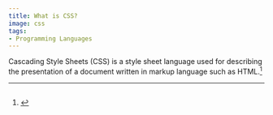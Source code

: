 ```yaml
---
title: What is CSS?
image: css
tags:
- Programming Languages
---
```

Cascading Style Sheets (CSS) is a style sheet language used for describing the presentation of a document written in markup language such as HTML.[^1]

[^1]: #